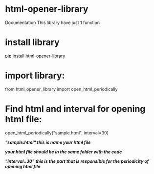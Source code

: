 # html-opener-library
Documentation
This library have just 1 function



# install library 
pip install html-opener-library




# import library:

from html_opener_library import open_html_periodically



# Find html and interval for opening html file:

open_html_periodically("sample.html", interval=30)


__*"sample.html" this is name your html file*__


__*your html file should be in the same folder with the code*__


__*"interval=30" this is the part that is responsible for the periodicity of opening html file*__
